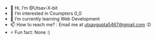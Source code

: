 - 👋 Hi, I’m @Utsav-X-bit
- 👀 I’m interested in Coumpters 0_0
- 🌱 I’m currently learning Web Development
- 📫 How to reach me? : Email me at utsavgupta5467@gmail.com :D
- ⚡ Fun fact: None :)

<!---
Utsav-X-bit/Utsav-X-bit is a ✨ special ✨ repository because its `README.md` (this file) appears on your GitHub profile.
You can click the Preview link to take a look at your changes.
--->
